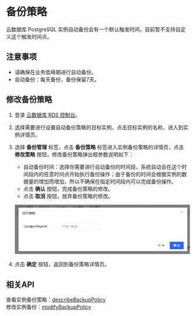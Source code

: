 # 备份策略
云数据库 PostgreSQL 实例自动备份会有一个默认触发时间，目前暂不支持自定义这个触发时间点。

## 注意事项
* 请确保在业务低峰期进行自动备份。
* 自动备份：每天备份，备份保留7天。

## 修改备份策略
1. 登录 [云数据库 RDS 控制台](https://rds-console.jdcloud.com/database)。
2. 选择需要进行设置自动备份策略的目标实例，点击目标实例的名称，进入到实例详情页。
3. 选择 **备份管理** 标签，点击 **备份策略** 标签进入实例备份策略的详情页，点击 **修改策略** 按钮，修改备份策略弹出框参数说明如下：
    * 自动备份时间：选择你需要进行自动备份的时间段，系统自动会在这个时间段内的任意时间点开始执行备份操作；由于备份的时间会根据实例的数据量的增加而增加，所以不确保在指定时间段内可以完成备份操作。
    * 点击 **确认** 按钮，完成备份策略的修改。
    * 点击 **取消** 按钮，放弃备份策略的修改。

    ![修改策略](../../../../image/RDS/Postgresql-Backup-Strategy.png)

4. 点击 **确定** 按钮，返回到备份策略详情页。

## 相关API
查看实例备份策略：[describeBackupPolicy](https://docs.jdcloud.com/cn/rds/api/describebackuppolicy)  
修改实例备份：[modifyBackupPolicy](https://docs.jdcloud.com/cn/rds/api/modifybackuppolicy)
